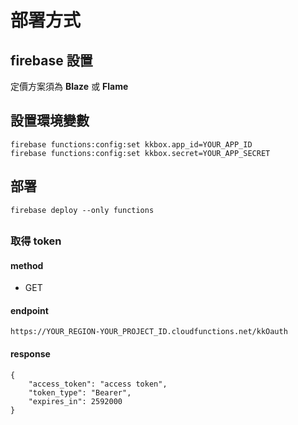 # 部署方式

## firebase 設置
定價方案須為 **Blaze** 或 **Flame**

## 設置環境變數
```
firebase functions:config:set kkbox.app_id=YOUR_APP_ID
firebase functions:config:set kkbox.secret=YOUR_APP_SECRET
```

## 部署
```
firebase deploy --only functions
```
## 
### 取得 token 

#### method
- GET
#### endpoint
```
https://YOUR_REGION-YOUR_PROJECT_ID.cloudfunctions.net/kkOauth
```
#### response
```
{
    "access_token": "access token",
    "token_type": "Bearer",
    "expires_in": 2592000
}
```
